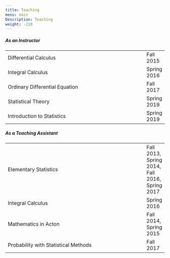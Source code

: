 ```yaml
---
title: Teaching
menu: main
Description: Teaching
weight: -210
---
```

##### As an Instructor
<table>
  <tr>
    <td width="500px">Differential Calculus</td>
    <td align="left">Fall 2015</td>
  </tr>
  <tr>
    <td width="500px">Integral Calculus</td>
    <td align="left">Spring 2016</td>
  </tr>
    <tr>
    <td width="500px">Ordinary Differential  Equation</td>
    <td align="left">Fall 2017</td>
  </tr>
    <tr>
    <td width="500px">Statistical Theory</td>
    <td align="left">Spring 2019</td>
  </tr>
    <tr>
    <td width="500px">Introduction to Statistics</td>
    <td align="left">Spring 2019</td>
  </tr>
</table>

##### As a Teaching Assistant
<table>
  <tr>
    <td width="500px">Elementary Statistics</td>
    <td align="left">Fall 2013, Spring 2014, Fall 2016, Spring 2017</td>
  </tr>
  <tr>
    <td width="500px">Integral Calculus</td>
    <td align="left">Spring 2016</td>
  </tr>
    <tr>
    <td width="500px">Mathematics in Acton</td>
    <td align="left">Fall 2014, Spring 2015</td>
  </tr>
    <tr>
    <td width="500px">Probability with Statistical Methods</td>
    <td align="left">Fall 2017</td>
  </tr>
</table>
